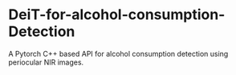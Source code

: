 # DeiT-for-alcohol-consumption-Detection

A Pytorch C++ based API for alcohol consumption detection using periocular NIR images.
